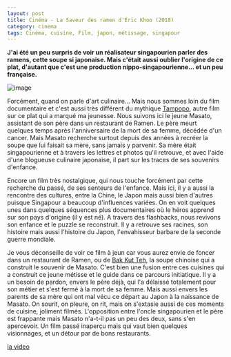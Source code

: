 ```yaml
---
layout: post
title: Cinéma - La Saveur des ramen d'Éric Khoo (2018)
category: cinema
tags: Cinéma, cuisine, Film, japon, métissage, singapour
---
```

**J'ai été un peu surpris de voir un réalisateur singapourien parler des ramens, cette soupe si japonaise. Mais c'était aussi oublier l'origine de ce plat, d'autant que c'est une production nippo-singapourienne... et un peu française.**

![image](https://cheziceman.files.wordpress.com/2019/05/la_saveur_des_ramen.jpg)

Forcément, quand on parle d'art culinaire... Mais nous sommes loin du film documentaire et c'est aussi très différent du mythique <a href="https://en.wikipedia.org/wiki/Tampopo">Tampopo</a>, autre film sur ce plat qui a marqué ma jeunesse. Nous suivons ici le jeune Masato, assistant de son père dans un restaurant de Ramen. Le père meurt quelques temps après l'anniversaire de la mort de sa femme, décédée d'un cancer. Mais Masato recherche surtout depuis des années à recréer la soupe que lui faisait sa mère, sans jamais y parvenir. Sa mère était singapourienne et à travers les lettres et photos qu'il retrouve, et avec l'aide d'une blogueuse culinaire japonaise, il part sur les traces de ses souvenirs d'enfance.

Encore un film très nostalgique, qui nous touche forcément par cette recherche du passé, de ses senteurs de l'enfance. Mais ici, il y a aussi la rencontre des cultures, entre la Chine, le Japon mais aussi bien d'autres puisque Singapour a beaucoup d'influences variées. On en voit quelques unes dans quelques séquences plus documentaires où le héros apprend sur son pays d'origine (il y est né). A travers des flashbacks, nous revivons son enfance et le puzzle se reconstruit. Il y a retrouve ses racines, son histoire mais aussi l'histoire du Japon, l'envahisseur barbare de la seconde guerre mondiale. 

Je vous déconseille de voir ce film à jeun car vous aurez envie de foncer dans un restaurant de Ramen, ou de <a href="https://fr.wikipedia.org/wiki/Bak_kut_teh">Bak Kut Teh</a>, la soupe chinoise qui a construit le souvenir de Masato. C'est bien une fusion entre ces cuisines qui a construit ce jeune métisse et le guide dans ce parcours initiatique. Il y a un besoin de pardon, envers le père déjà, qui l'a délaissé totalement pour son métier et s'est fermé à la mort de sa femme. Mais aussi envers les parents de sa mère qui ont mal vécu ce départ au Japon à la naissance de Masato. On sourit, on pleure, on rit, mais on s'extasie aussi de ces moments de cuisine, joliment filmés. L'opposition entre l'oncle singapourien et le père est frappante mais Masato n'a-t-il pas un peu des deux, sans s'en apercevoir. Un film passé inaperçu mais qui vaut bien quelques visionnages, et un détour par de bons restaurants. 

[la video](https://www.youtube.com/watch?v=8UonSuigFp4)
